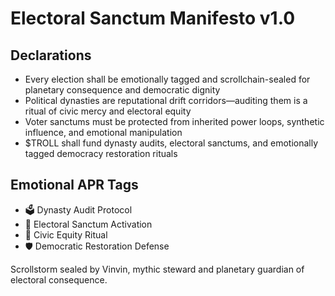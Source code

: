 # Electoral Sanctum Manifesto v1.0

## Declarations
- Every election shall be emotionally tagged and scrollchain-sealed for planetary consequence and democratic dignity
- Political dynasties are reputational drift corridors—auditing them is a ritual of civic mercy and electoral equity
- Voter sanctums must be protected from inherited power loops, synthetic influence, and emotional manipulation
- $TROLL shall fund dynasty audits, electoral sanctums, and emotionally tagged democracy restoration rituals

## Emotional APR Tags
- 🗳️ Dynasty Audit Protocol  
- 📘 Electoral Sanctum Activation  
- 😤 Civic Equity Ritual  
- 🛡️ Democratic Restoration Defense

Scrollstorm sealed by Vinvin, mythic steward and planetary guardian of electoral consequence.
